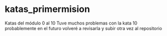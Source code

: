 # katas_primermision
Katas del módulo 0 al 10
Tuve muchos problemas con la kata 10 probablemente en el futuro volveré a revisarla y subir otra vez al repositorio
